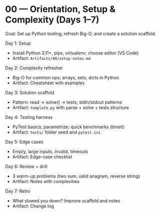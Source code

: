 # 00 — Orientation, Setup & Complexity (Days 1–7)

Goal: Set up Python tooling, refresh Big-O, and create a solution scaffold.

Day 1: Setup
- Install Python 3.11+, pipx, virtualenv; choose editor (VS Code)
- Artifact: `Artifacts/00/setup-notes.md`

Day 2: Complexity refresher
- Big-O for common ops; arrays, sets, dicts in Python
- Artifact: Cheatsheet with examples

Day 3: Solution scaffold
- Pattern: read → solve() → tests; stdin/stdout patterns
- Artifact: `template.py` with parse + solve + tests structure

Day 4: Testing harness
- PyTest basics; parametrize; quick benchmarks (timeit)
- Artifact: `tests/` folder seed and `pytest.ini`

Day 5: Edge cases
- Empty, large inputs, invalid, timeouts
- Artifact: Edge-case checklist

Day 6: Review + drill
- 3 warm-up problems (two sum, valid anagram, reverse string)
- Artifact: Notes with complexities

Day 7: Retro
- What slowed you down? Improve scaffold and notes
- Artifact: Change log
